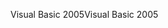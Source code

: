 <span data-ttu-id="b89cb-101">Visual Basic 2005</span><span class="sxs-lookup"><span data-stu-id="b89cb-101">Visual Basic 2005</span></span>